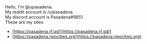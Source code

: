 Hello, I'm @upasadena.  
My reddit account is /u/pasadena.  
My discord account is Pasadena#9851.  
These are my sites:  
* [https://pasadena.rf.gd/](https://pasadena.rf.gd/)
* [https://pasadena.neocities.org](https://pasadena.neocities.org)
